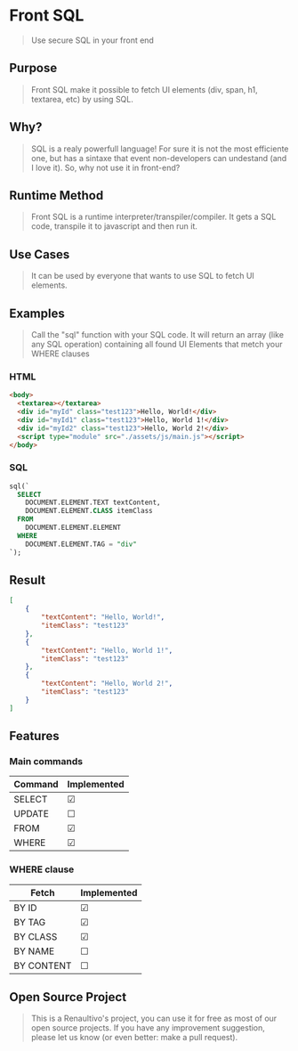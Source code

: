 # Front SQL
> Use secure SQL in your front end

## Purpose
> Front SQL make it possible to fetch UI elements (div, span, h1, textarea, etc) by using SQL.

## Why?
>SQL is a realy powerfull language! For sure it is not the most efficiente one, but has a sintaxe that event non-developers can undestand (and I love it). So, why not use it in front-end?

## Runtime Method
> Front SQL is a runtime interpreter/transpiler/compiler. It gets a SQL code, transpile it to javascript and then run it.

## Use Cases
> It can be used by everyone that wants to use SQL to fetch UI elements.

## Examples
> Call the "sql" function with your SQL code. It will return an array (like any SQL operation) containing all found UI Elements that metch your WHERE clauses
### HTML
```html
<body>
  <textarea></textarea>
  <div id="myId" class="test123">Hello, World!</div>
  <div id="myId1" class="test123">Hello, World 1!</div>
  <div id="myId2" class="test123">Hello, World 2!</div>
  <script type="module" src="./assets/js/main.js"></script>
</body>
```

### SQL
```sql
sql(`
  SELECT
    DOCUMENT.ELEMENT.TEXT textContent,
    DOCUMENT.ELEMENT.CLASS itemClass
  FROM
    DOCUMENT.ELEMENT.ELEMENT
  WHERE
    DOCUMENT.ELEMENT.TAG = "div"
`);
```

## Result
```json
[
    {
        "textContent": "Hello, World!",
        "itemClass": "test123"
    },
    {
        "textContent": "Hello, World 1!",
        "itemClass": "test123"
    },
    {
        "textContent": "Hello, World 2!",
        "itemClass": "test123"
    }
]
```

## Features
### Main commands
| Command | Implemented |
| ------- | ------- |
| SELECT | &#9745; |
| UPDATE | &#9744; |
| FROM | &#9745; |
| WHERE | &#9745; |

### WHERE clause
| Fetch | Implemented |
| ------- | ------- |
| BY ID | &#9745; |
| BY TAG | &#9745; |
| BY CLASS | &#9745; |
| BY NAME | &#9744; |
| BY CONTENT | &#9744; | 


## Open Source Project
> This is a Renaultivo's project, you can use it for free as most of our open source projects. If you have any improvement suggestion, please let us know (or even better: make a pull request).
